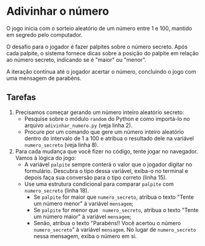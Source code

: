 # Adivinhar o número

O jogo inicia com o sorteio aleatório de um número entre 1 e 100, mantido em segredo pelo computador.

O desafio para o jogador é fazer palpites sobre o número secreto. Após cada palpite, o sistema fornece dicas sobre a posição do palpite em relação ao número secreto, indicando se é "maior" ou "menor".

A iteração continua até o jogador acertar o número, concluindo o jogo com uma mensagem de parabéns.

## Tarefas

1. Precisamos começar gerando um número inteiro aleatório secreto:
   - Pesquise sobre o módulo `random` do Python e como importá-lo no arquivo `adivinhar_numero.py` (veja linha 2).
   - Procure por um comando que gere um número inteiro aleatório dentro do intervalo de 1 a 100 e atribua o resultado dele na variável `numero_secreto` (veja linha 8).
2. Para cada mudança que você fizer no código, tente jogar no navegador. Vamos à lógica do jogo:
   - A variável `palpite` sempre conterá o valor que o jogador digitar no formulário. Descubra o tipo dessa variável, exiba-o no terminal e depois faça sua conversão para o tipo correto (linha 15).
   - Use uma estrutura condicional para comparar `palpite` com `numero_secreto` (linha 18).
     - Se `palpite` for maior que `numero_secreto`, atribua o texto "Tente um número menor" à variável `mensagem`;
     - Se `palpite` for menor que ` numero_secreto`, atribua o texto "Tente um número maior" à variável `mensagem`;
     - Senão, atribua o texto "Parabéns!! Você acertou o número `numero_secreto`" à variável `mensagem`. No lugar de `numero_secreto` nessa mensagem, exiba o número em si.